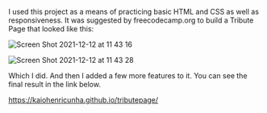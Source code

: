 I used this project as a means of practicing basic HTML and CSS as well as responsiveness. It was suggested by freecodecamp.org to build a Tribute Page that looked like this:

![Screen Shot 2021-12-12 at 11 43 16](https://user-images.githubusercontent.com/69804490/145716974-202c56d4-c21d-4b41-b2b1-5f74c034aac9.png)

![Screen Shot 2021-12-12 at 11 43 28](https://user-images.githubusercontent.com/69804490/145716979-2a2b90a4-a0eb-4119-b9db-bfb4bbf9d667.png)

Which I did. And then I added a few more features to it. You can see the final result in the link below.

https://kaiohenricunha.github.io/tributepage/
